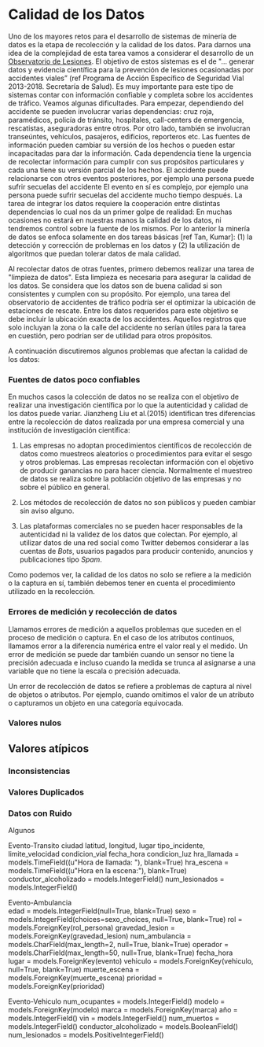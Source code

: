 # Calidad de los Datos

Uno de los mayores retos para el desarrollo de sistemas de minería de datos es la etapa de recolección y la calidad de los datos. Para darnos una idea de la complejidad de esta tarea vamos a considerar el desarrollo de un [Observatorio de Lesiones](http://conapra.salud.gob.mx/Interior/Observatorio_Nacional_Lesiones.html). El objetivo de estos sistemas es el de "... generar datos y evidencia científica para la prevención de lesiones ocasionadas por accidentes viales” (ref Programa de Acción Específico de Seguridad Vial 2013-2018. Secretaría de Salud). Es muy importante para este tipo de sistemas contar con información confiable y completa sobre los accidentes de tráfico. Veamos algunas dificultades. Para empezar, dependiendo del accidente se pueden involucrar varias dependencias: cruz roja, paramédicos, policía de tránsito, hospitales, call-centers de emergencia, rescatistas, aseguradoras entre otros. Por otro lado, también se involucran transeúntes, vehículos, pasajeros, edificios, reporteros etc. Las fuentes de información pueden cambiar su versión de los hechos o pueden estar incapacitadas para dar la información. Cada dependencia tiene la urgencia de recolectar información para cumplir con sus propósitos particulares y cada una tiene su versión parcial de los hechos. El accidente puede relacionarse con otros eventos posteriores, por ejemplo una persona puede sufrir secuelas del accidente El evento en sí es complejo, por ejemplo una persona puede sufrir secuelas del accidente mucho tiempo después. La tarea de integrar los datos requiere la cooperación entre distintas dependencias lo cual nos da un primer golpe de realidad: En muchas ocasiones no estará en nuestras manos la calidad de los datos, ni tendremos control sobre la fuente de los mismos. Por lo anterior la minería de datos se enfoca solamente en dos tareas básicas [ref Tan, Kumar]: (1) la detección y corrección de problemas en los datos y (2) la utilización de algoritmos que puedan tolerar datos de mala calidad.

Al recolectar datos de otras fuentes, primero debemos realizar una tarea de "limpieza de datos". Esta limpieza es necesaria para asegurar la calidad de los datos. Se considera que los datos son de buena calidad si son consistentes y cumplen con su propósito. Por ejemplo, una tarea del observatorio de accidentes de tráfico podría ser el optimizar la ubicación de estaciones de rescate. Entre los datos requeridos para este objetivo se debe incluir la ubicación exacta de los accidentes. Aquellos registros que solo incluyan la zona o la calle del accidente no serían útiles para la tarea en cuestión, pero podrían ser de utilidad para otros propósitos.

A continuación discutiremos algunos problemas que afectan la calidad de los datos:

### Fuentes de datos poco confiables

En muchos casos la colección de datos no se realiza con el objetivo de realizar una investigación científica por lo que la autenticidad y calidad de los datos puede variar. Jianzheng Liu et al.(2015) identifican tres diferencias entre la recolección de datos realizada por una empresa comercial y una institución de investigación científica:

1. Las empresas no adoptan procedimientos científicos de recolección de datos como muestreos aleatorios o procedimientos para evitar el sesgo y otros problemas. Las empresas recolectan información con el objetivo de producir ganancias no para hacer ciencia. Normalmente el muestreo de datos se realiza sobre la población objetivo de las empresas y no sobre el público en general.

2. Los métodos de recolección de datos no son públicos y pueden cambiar sin aviso alguno.

3. Las plataformas comerciales no se pueden hacer responsables de la autenticidad ni la validez de los datos que colectan. Por ejemplo, al utilizar datos de una red social como Twitter debemos considerar a las cuentas de *Bots*, usuarios pagados para producir contenido, anuncios y publicaciones tipo *Spam*.

Como podemos ver, la calidad de los datos no solo se refiere a la medición o la captura en sí, también debemos tener en cuenta el procedimiento utilizado en la recolección.

### Errores de medición y recolección de datos

Llamamos errores de medición a aquellos problemas que suceden en el proceso de medición o captura. En el caso de los atributos continuos, llamamos error a la diferencia numérica entre el valor real y el medido. Un error de medición se puede dar también cuando un sensor no tiene la precisión adecuada e incluso cuando la medida se trunca al asignarse a una variable que no tiene la escala o precisión adecuada.

Un error de recolección de datos se refiere a problemas de captura al nivel de objetos o atributos. Por ejemplo, cuando omitimos el valor de un atributo o capturamos un objeto en una categoría equivocada.  



### Valores nulos

## Valores atípicos

### Inconsistencias


### Valores Duplicados

### Datos con Ruido
Algunos


Evento-Transito
  ciudad
  latitud,
  longitud,
  lugar
  tipo_incidente,
  limite_velocidad
  condicion_vial
  fecha_hora
  condicion_luz
  hra_llamada = models.TimeField((u"Hora de llamada: "), blank=True)
  hra_escena = models.TimeField((u"Hora en la escena:"), blank=True)
  conductor_alcoholizado = models.IntegerField()
  num_lesionados = models.IntegerField()


Evento-Ambulancia    
edad = models.IntegerField(null=True, blank=True)
sexo = models.IntegerField(choices=sexo_choices, null=True, blank=True)
rol = models.ForeignKey(rol_persona)
gravedad_lesion = models.ForeignKey(gravedad_lesion)
num_ambulancia = models.CharField(max_length=2, null=True, blank=True)
operador = models.CharField(max_length=50, null=True, blank=True)
fecha_hora  
lugar = models.ForeignKey(evento)
vehiculo = models.ForeignKey(vehiculo, null=True, blank=True)
muerte_escena = models.ForeignKey(muerte_escena)
prioridad = models.ForeignKey(prioridad)

Evento-Vehiculo
num_ocupantes = models.IntegerField()
modelo = models.ForeignKey(modelo)
marca = models.ForeignKey(marca)
año = models.IntegerField()
vin = models.IntegerField()
num_muertos = models.IntegerField()
conductor_alcoholizado = models.BooleanField()
num_lesionados = models.PositiveIntegerField()
